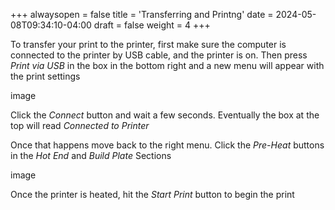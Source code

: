 +++
alwaysopen = false
title = 'Transferring and Printng'
date = 2024-05-08T09:34:10-04:00
draft = false
weight = 4
+++

To transfer your print to the printer, first make sure the computer is connected to the printer by USB cable, and the printer is on. Then press *Print via USB* in the box in the bottom right and a new menu will appear with the print settings

image

Click the *Connect* button and wait a few seconds. Eventually the box at the top will read *Connected to Printer*

Once that happens move back to the right menu. Click the *Pre-Heat* buttons in the *Hot End* and *Build Plate* Sections

image

Once the printer is heated, hit the *Start Print* button to begin the print